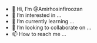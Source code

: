 - 👋 Hi, I’m @Amirhosinfiroozan
- 👀 I’m interested in ...
- 🌱 I’m currently learning ...
- 💞️ I’m looking to collaborate on ...
- 📫 How to reach me ...

<!---
Amirhosinfiroozan/Amirhosinfiroozan is a ✨ special ✨ repository because its `README.md` (this file) appears on your GitHub profile.
You can click the Preview link to take a look at your changes.
--->

